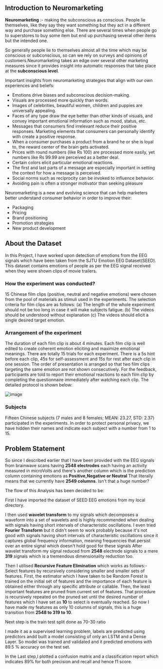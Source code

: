 ## Introduction to Neuromarketing
**Neuromarketing** :- making the subconscious as conscious.
People lie themselves, like they say they want something but they act in a different way and purchase something else. There are several times when people go to superstores to buy some item but end up purchasing several other items but the intended one.

So generally people lie to themselves almost all the time which may be conscious or subconscious, so can we rely on surveys and opinions of customers.Neuromarketing takes an edge over several other marketing measures since it provides insight into automatic responses that take place at the **subconscious level**.

Important insights from neuromarketing strategies that align with our own experiences and beliefs:

- Emotions drive biases and subconscious decision-making.
- Visuals are processed more quickly than words.
- Images of celebrities, beautiful women, children and puppies are universally appealing.
- Faces of any type draw the eye better than other kinds of visuals, and convey important emotional information such as mood, status, etc.
- Messages that consumers find irrelevant reduce their positive responses. Marketing elements that consumers can personally identify with create a positive response.
- When a consumer purchases a product from a brand he or she is loyal to, the reward center of the brain gets activated.
- Prices with round numbers (like Rs 100) are processed more easily, yet numbers like Rs 99.99 are perceived as a better deal.
- Certain colors elicit particular emotional reactions.
- The first and last parts of a message are especially important in setting the context for how a message is perceived.
- Social norms such as reciprocity can be invoked to influence behavior.
- Avoiding pain is often a stronger motivator than seeking pleasure


Neuromarketing is a new and evolving science that can help marketers better understand consumer behavior in order to improve their:
- Packaging
- Pricing
- Brand positioning
- Promotion strategies
- New product development

## About the Dataset
In this Project, I have worked upon detection of emotions from the EEG signals which have been taken from the SJTU Emotion EEG Dataset(SEED). This dataset contains emotions of people as per the EEG signal received when they were shown clips of movie trailers.

### How the experiment was conducted?
15 Chinese film clips (positive, neutral and negative emotions) were chosen from the pool of materials as stimuli used in the experiments. The selection criteria for film clips are as follows: (a) The length of the whole experiment should not be too long in case it will make subjects fatigue. (b) The videos should be understood without explanation (c) The videos should elicit a single desired target emotion.

### Arrangement of the experiment
The duration of each film clip is about 4 minutes. Each film clip is well edited to create coherent emotion eliciting and maximize emotional meanings. There are totally 15 trials for each experiment. There is a 5s hint before each clip, 45s for self-assessment and 15s for rest after each clip in one session. The order of presentation is arranged so that two film clips targeting the same emotion are not shown consecutively. For the feedback, participants are told to report their emotional reactions to each film clip by completing the questionnaire immediately after watching each clip. The detailed protocol is shown below:

![image](https://user-images.githubusercontent.com/75975560/124713801-9cf13b00-df1e-11eb-92fd-018c7bd726ee.png)

### Subjects
Fifteen Chinese subjects (7 males and 8 females; MEAN: 23.27, STD: 2.37) participated in the experiments. In order to protect personal privacy, we have hidden their names and indicate each subject with a number from 1 to 15.

## Problem Statement
So since I described earlier that I have been provided with the EEG signals from brainwave scans having **2548 electrodes** each having an activity measured in microVolts and there's another column which is the prediction column containing emotions as **Positive,Negative or Neutral** That literally means that we currently have **2549 columns**. Isn't that a huge number?

The flow of this Analysis has been decided to be:

First I have imported the dataset of SEED EEG emotions from my local directory.

I then used **wavelet transform** to my signals which decomposes a waveform into a set of wavelets and is highly recommended when dealing with signals having short intervals of characteristic oscillations. I even tried **Fourier Transform** but it didn't seem to work probably because it's not good with signals having short intervals of characteristic oscillations since it captures global frequency information, meaning frequencies that persist over an entire signal which doesn't hold good for these signals After wavelet transform my signal reduced from **2548** electrode signals to a mere **319** signals which is a tremendous dimensionality reduction too.

Then I utilised **Recursive Feature Elimination** which works as follows:- Select features by recursively considering smaller and smaller sets of features. First, the estimator which I have taken to be Random Forest is trained on the initial set of features and the importance of each feature is obtained either through any specific attribute or callable. Then, the least important features are pruned from current set of features. That procedure is recursively repeated on the pruned set until the desired number of features which I have set as **10** to select is eventually reached. So now I have made my features as only 10 columns of signals, this is a huge transition from **2548 to 319 to 10**.

Next step is the train test split done as 70-30 ratio

I made it as a supervised learning problem, labels are predicted using predictors andd built a model consisting of only an LSTM and a Dense Layer. So model was trained and validated and it predicted emotions with 89.5 % accuracy on the test set.

In the Last step,I plotted a confusion matrix and a classification report which indicates 89% for both precision and recall and hence f1 score.
